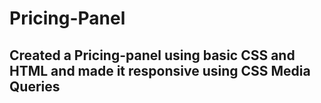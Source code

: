 # Pricing-Panel

## Created a Pricing-panel using basic CSS and HTML and made it responsive using CSS Media Queries
